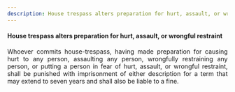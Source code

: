 ```yaml
---
description: House trespass alters preparation for hurt, assault, or wrongful restraint
---
```


#### House trespass alters preparation for hurt, assault, or wrongful restraint
<div style="text-align: justify">

Whoever commits house-trespass, having made preparation for causing hurt to any person, assaulting any person, wrongfully restraining any person, or putting a person in fear of hurt, assault, or wrongful restraint, shall be punished with imprisonment of either description for a term that may extend to seven years and shall also be liable to a fine.

</div>
